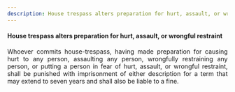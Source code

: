 ```yaml
---
description: House trespass alters preparation for hurt, assault, or wrongful restraint
---
```


#### House trespass alters preparation for hurt, assault, or wrongful restraint
<div style="text-align: justify">

Whoever commits house-trespass, having made preparation for causing hurt to any person, assaulting any person, wrongfully restraining any person, or putting a person in fear of hurt, assault, or wrongful restraint, shall be punished with imprisonment of either description for a term that may extend to seven years and shall also be liable to a fine.

</div>
